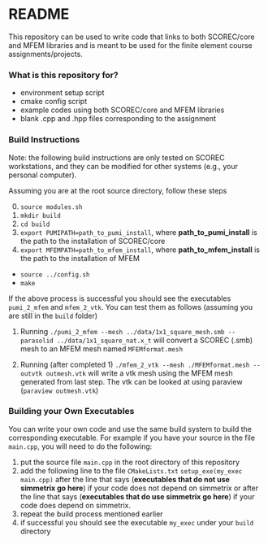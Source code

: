 # README #

This repository can be used to write code that links to both SCOREC/core and MFEM libraries and is meant to be used for the finite element course assignments/projects.

### What is this repository for? ###

* environment setup script
* cmake config script
* example codes using both SCOREC/core and MFEM libraries
* blank .cpp and .hpp files corresponding to the assignment

### Build Instructions ###

Note: the following build instructions are only tested on SCOREC workstations, and they can be modified for other systems (e.g., your personal computer).

Assuming you are at the root source directory, follow these steps

0. `source modules.sh`
1. `mkdir build`
2. `cd build`
3. `export PUMIPATH=path_to_pumi_install`, where __path_to_pumi_install__ is the path to the installation of SCOREC/core
3. `export MFEMPATH=path_to_mfem_install`, where __path_to_mfem_install__ is the path to the installation of MFEM
*  `source ../config.sh`
*  `make`

If the above process is successful you should see the executables `pumi_2_mfem` and `mfem_2_vtk`. You can test them as follows (assuming you are still in the `build` folder)

1. Running
`./pumi_2_mfem --mesh ../data/1x1_square_mesh.smb --parasolid ../data/1x1_square_nat.x_t`
will convert a SCOREC (.smb) mesh to an MFEM mesh named `MFEMformat.mesh`

2. Running (after completed 1)
`./mfem_2_vtk --mesh ./MFEMformat.mesh --outvtk outmesh.vtk`
will write a vtk mesh using the MFEM mesh generated from last step. The vtk can be looked at using paraview (`paraview outmesh.vtk`)

### Building your Own Executables ###

You can write your own code and use the same build system to build the corresponding executable. For example if you have your source in the file `main.cpp`, you will need to do the following:

1. put the source file `main.cpp` in the root directory of this repository
2. add the following line to the file `CMakeLists.txt`
`setup_exe(my_exec main.cpp)` after the line that says (__executables that do not use simmetrix go here__) if your code does not depend on simmetrix or after the line that says (__executables that do     use simmetrix go here__) if your code does depend on simmetrix.
3. repeat the build process mentioned earlier
4. if successful you should see the executable `my_exec` under your `build` directory
